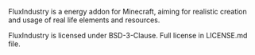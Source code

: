 FluxIndustry is a energy addon for Minecraft, aiming for realistic creation and usage of real life elements and resources.

FluxIndustry is licensed under BSD-3-Clause. Full license in LICENSE.md file.